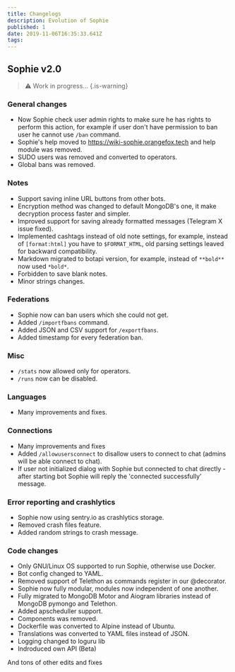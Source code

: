 ```yaml
---
title: Changelogs
description: Evolution of Sophie
published: 1
date: 2019-11-06T16:35:33.641Z
tags: 
---
```


## Sophie v2.0
> :warning: Work in progress...
{.is-warning}

### General changes
- Now Sophie check user admin rights to make sure he has rights to perform this action, for example if user don't have permission to ban user he cannot use `/ban` command.
- Sophie's help moved to https://wiki-sophie.orangefox.tech and help module was removed.
- SUDO users was removed and converted to operators.
- Global bans was removed.

### Notes
- Support saving inline URL buttons from other bots.
- Encryption method was changed to default MongoDB's one, it make decryption process faster and simpler.
- Improved support for saving already formatted messages (Telegram X issue fixed).
- Implemented cashtags instead of old note settings, for example, instead of `[format:html]` you have to `$FORMAT_HTML`, old parsing settings leaved for backward compatibility.
- Markdown migrated to botapi version, for example, instead of `**bold**` now used `*bold*`.
- Forbidden to save blank notes.
- Minor strings changes.

### Federations
- Sophie now can ban users which she could not get.
- Added `/importfbans` command.
- Added JSON and CSV support for `/exportfbans`.
- Added timestamp for every federation ban.

### Misc
- `/stats` now allowed only for operators.
- `/runs` now can be disabled.

### Languages
- Many improvements and fixes.

### Connections
- Many improvements and fixes
- Added `/allowusersconnect` to disallow users to connect to chat (admins will be able connect to chat).
- If user not initialized dialog with Sophie but connected to chat directly - after starting bot Sophie will reply the 'connected successfully' message.

### Error reporting and crashlytics
- Sophie now using sentry.io as crashlytics storage.
- Removed crash files feature.
- Added random strings to crash message.

### Code changes
- Only GNU/Linux OS supported to run Sophie, otherwise use Docker.
- Bot config changed to YAML.
- Removed support of Telethon as commands register in our @decorator.
- Sophie now fully modular, modules now independent of one another.
- Fully migrated to MongoDB Motor and Aiogram libraries instead of MongoDB pymongo and Telethon.
- Added apscheduller support.
- Components was removed.
- Dockerfile was converted to Alpine instead of Ubuntu.
- Translations was converted to YAML files instead of JSON.
- Logging changed to loguru lib
- Indroduced own API (Beta)

And tons of other edits and fixes